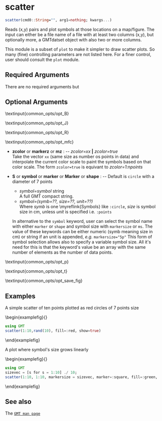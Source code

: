 # scatter

```julia
scatter(cmd0::String="", arg1=nothing; kwargs...)
```

Reads (x,y) pairs and plot symbols at those locations on a map/figure. The input can either be a file
name of a file with at least two columns (x,y), but optionally more, a GMTdatset object with also two
or more columns.

This module is a subset of `plot` to make it simpler to draw scatter plots. So many (fine)
controlling parameters are not listed here. For a finer control, user should consult the `plot` module.

Required Arguments
------------------

There are no required arguments but

Optional Arguments
------------------

\textinput{common_opts/opt_B}

\textinput{common_opts/opt_J}

\textinput{common_opts/opt_R}

\textinput{common_opts/opt_mfc}

- **zcolor** or **markerz** or **mz** : -- *zcolor=xx* **|** *zcolor=true*\
   Take the vector `xx` (same size as number os points in data) and interpolate the current color scale to paint the
   symbols based on that color scale. The form `zcolor=true` is equivant to *zcolor=1:npoints*

- **S** or **symbol** or **marker** or **Marker** or **shape** : -- Default is `circle` with a diameter of 7 points
   - *symbol=symbol* string\
      A full GMT compact string.
   - *symbol=(symb=??, size=??, unit=??)*\
      Where *symb* is one \myreflink{Symbols} like `:circle`, *size* is symbol size in cm, unless *unit*
      is specified i.e. `:points`

   In alternative to the `symbol` keyword, user can select the symbol name with either `marker` or `shape`
   and symbol size with `markersize` or `ms`. The value of these keywords can be either numeric
   (symb meaning size in cm) or string if an unit is appended, *e.g.*  `markersize="5p"` This form of symbol
   selection allows also to specify a variable symbol size. All it's need for this is that the keyword's value
   be an array with the same number of elements as the number of data points. 

\textinput{common_opts/opt_p}

\textinput{common_opts/opt_t}

\textinput{common_opts/opt_save_fig}


Examples
--------

A simple scatter of ten points plotted as red circles of 7 points size

\begin{examplefig}{}
```julia
using GMT
scatter(1:10,rand(10), fill=:red, show=true)
```
\end{examplefig}

A plot where symbol's size grows linearly

\begin{examplefig}{}
```julia
using GMT
sizevec = [s for s = 1:10] ./ 10;
scatter(1:10, 1:10, markersize = sizevec, marker=:square, fill=:green, show=1)
```
\end{examplefig}


See also
--------

The [`GMT man page`](http://docs.generic-mapping-tools.org/latest/plot.html)